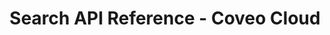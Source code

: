 ---
layout: redoc_page
title: Search API Reference - Coveo Cloud
categories: api_docs
swagger: ../../api_docs/SearchApi.yml
permalink: ../../pages/api_explorer/SearchApi
ghPagesSiteName: /cloudv2-docs-site
---